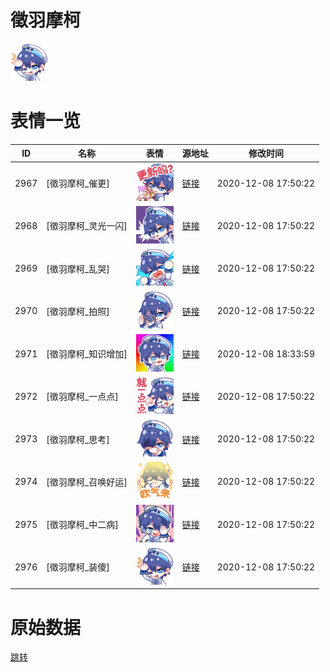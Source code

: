 # 徵羽摩柯

<img src="./cover.png" height="60" alt="cover" />

# 表情一览

|ID|名称|表情|源地址|修改时间|
|----|----|----|----|----|
|2967|[徵羽摩柯_催更]|<img src="./pic/002967_%5B徵羽摩柯_催更%5D.png" height="60" alt="催更"/>|[链接](http://i0.hdslb.com/bfs/emote/155c97960fee655f30805a6b9ff3d4f581432cb8.png)|2020-12-08 17:50:22|
|2968|[徵羽摩柯_灵光一闪]|<img src="./pic/002968_%5B徵羽摩柯_灵光一闪%5D.png" height="60" alt="灵光一闪"/>|[链接](http://i0.hdslb.com/bfs/emote/d65225a8d575ff81789d6167f8d73d3ab456e697.png)|2020-12-08 17:50:22|
|2969|[徵羽摩柯_乱哭]|<img src="./pic/002969_%5B徵羽摩柯_乱哭%5D.png" height="60" alt="乱哭"/>|[链接](http://i0.hdslb.com/bfs/emote/4faf9cf990d20e6490c908a6a104cc5be180c172.png)|2020-12-08 17:50:22|
|2970|[徵羽摩柯_拍照]|<img src="./pic/002970_%5B徵羽摩柯_拍照%5D.png" height="60" alt="拍照"/>|[链接](http://i0.hdslb.com/bfs/emote/56b335436a404ab49719447340018c4787f6cac9.png)|2020-12-08 17:50:22|
|2971|[徵羽摩柯_知识增加]|<img src="./pic/002971_%5B徵羽摩柯_知识增加%5D.png" height="60" alt="知识增加"/>|[链接](http://i0.hdslb.com/bfs/emote/5dd533ecc6ca4783fa200403dd65071b6ed7af4d.png)|2020-12-08 18:33:59|
|2972|[徵羽摩柯_一点点]|<img src="./pic/002972_%5B徵羽摩柯_一点点%5D.png" height="60" alt="一点点"/>|[链接](http://i0.hdslb.com/bfs/emote/13f1c0cd26d0bf06354b9cf57a179b3c66c20e78.png)|2020-12-08 17:50:22|
|2973|[徵羽摩柯_思考]|<img src="./pic/002973_%5B徵羽摩柯_思考%5D.png" height="60" alt="思考"/>|[链接](http://i0.hdslb.com/bfs/emote/268d0ff8033efd93b6b740fed2776e1807d30f61.png)|2020-12-08 17:50:22|
|2974|[徵羽摩柯_召唤好运]|<img src="./pic/002974_%5B徵羽摩柯_召唤好运%5D.png" height="60" alt="召唤好运"/>|[链接](http://i0.hdslb.com/bfs/emote/c02d1c046da7bcca815b6672a49bd6a361f539e8.png)|2020-12-08 17:50:22|
|2975|[徵羽摩柯_中二病]|<img src="./pic/002975_%5B徵羽摩柯_中二病%5D.png" height="60" alt="中二病"/>|[链接](http://i0.hdslb.com/bfs/emote/d1256fe3d6eee91d520a8b1bf68663c0a07bf709.png)|2020-12-08 17:50:22|
|2976|[徵羽摩柯_装傻]|<img src="./pic/002976_%5B徵羽摩柯_装傻%5D.png" height="60" alt="装傻"/>|[链接](http://i0.hdslb.com/bfs/emote/f0c7d1c16fa5bfb611bf843a61176617084e1625.png)|2020-12-08 17:50:22|

# 原始数据

[跳转](./raw.json)

